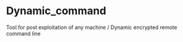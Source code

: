 # Dynamic_command
 Tool for post exploitation of any machine / Dynamic encrypted remote command line
